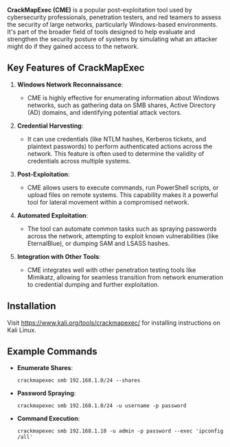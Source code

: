 **CrackMapExec (CME)** is a popular post-exploitation tool used by cybersecurity professionals, penetration testers, and red teamers to assess the security of large networks, particularly Windows-based environments. It's part of the broader field of tools designed to help evaluate and strengthen the security posture of systems by simulating what an attacker might do if they gained access to the network.

## Key Features of CrackMapExec

1. **Windows Network Reconnaissance**:
    
    - CME is highly effective for enumerating information about Windows networks, such as gathering data on SMB shares, Active Directory (AD) domains, and identifying potential attack vectors.
2. **Credential Harvesting**:
    
    - It can use credentials (like NTLM hashes, Kerberos tickets, and plaintext passwords) to perform authenticated actions across the network. This feature is often used to determine the validity of credentials across multiple systems.
3. **Post-Exploitation**:
    
    - CME allows users to execute commands, run PowerShell scripts, or upload files on remote systems. This capability makes it a powerful tool for lateral movement within a compromised network.
4. **Automated Exploitation**:
    
    - The tool can automate common tasks such as spraying passwords across the network, attempting to exploit known vulnerabilities (like EternalBlue), or dumping SAM and LSASS hashes.
5. **Integration with Other Tools**:
    
    - CME integrates well with other penetration testing tools like Mimikatz, allowing for seamless transition from network enumeration to credential dumping and further exploitation.

## Installation

Visit https://www.kali.org/tools/crackmapexec/ for installing instructions on Kali Linux.

## Example Commands

- **Enumerate Shares**:
    
    `crackmapexec smb 192.168.1.0/24 --shares`
    
- **Password Spraying**:
    
    `crackmapexec smb 192.168.1.0/24 -u username -p password`
    
- **Command Execution**:
    
    `crackmapexec smb 192.168.1.10 -u admin -p password --exec 'ipconfig /all'`